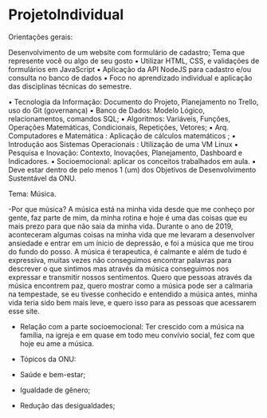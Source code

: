 # ProjetoIndividual
Orientações gerais:

Desenvolvimento de um website com formulário de cadastro;
Tema que represente você ou algo de seu gosto
▪ Utilizar HTML, CSS, e validações de formulários em JavaScript
▪ Aplicação da API NodeJS para cadastro e/ou consulta no banco de dados
▪ Foco no aprendizado individual e aplicação das disciplinas técnicas do semestre.

▪ Tecnologia da Informação: Documento do Projeto, Planejamento no Trello, uso do Git (governança)
▪ Banco de Dados: Modelo Lógico, relacionamentos, comandos SQL;
▪ Algoritmos: Variáveis, Funções, Operações Matemáticas, Condicionais, Repetições, Vetores;
▪ Arq. Computadores e Matemática : Aplicação de cálculos matemáticos ;
▪ Introdução aos Sistemas Operacionais : Utilização de uma VM Linux
▪ Pesquisa e Inovação: Contexto, Inovações, Planejamento, Dashboard e Indicadores.
▪ Socioemocional: aplicar os conceitos trabalhados em aula.
▪ Deve estar dentro de pelo menos 1 (um) dos Objetivos de Desenvolvimento Sustentável da ONU.


Tema: Música.

 -Por que  música?
A música está na minha vida desde que me conheço por gente, faz parte de mim, da minha rotina e hoje é uma das coisas que eu mais prezo para que não saia da minha vida. 
Durante o ano de 2019, aconteceram algumas coisas na minha vida que me levaram a desenvolver ansiedade e entrar em um ínicio de depressão, e foi a música que me tirou do fundo do posso.
A música é terapeutica, é calmante e além de tudo é expressiva, muitas vezes não conseguimos encontrar palavras para descrever o que sintimos mas através da música conseguimos nos expressar e transmitir nossos sentimentos. Quero que pessoas através da música encontrem paz, quero mostrar como a música pode ser a calmaria na tempestade, se eu tivesse conhecido e entendido a música antes, minha vida teria sido bem mais leve, e quero isso para as pessoas que acessarem esse site.

- Relação com a parte socioemocional:
Ter crescido com a música na família, na igreja e em quase em todo meu convívio social, fez com que hoje eu ame a música.

- Tópicos da ONU:
 - Saúde e bem-estar;
 - Igualdade de gênero;
 - Redução das desigualdades; 
